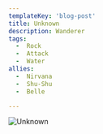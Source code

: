 ```yaml
---
templateKey: 'blog-post'
title: Unknown
description: Wanderer
tags:
  -  Rock
  -  Attack
  -  Water
allies:
  -  Nirvana
  -  Shu-Shu
  -  Belle

---
```

![Unknown](/img/Unknown.png)
